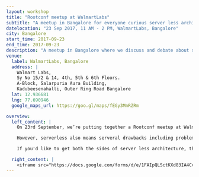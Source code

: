 ```yaml
---
layout: workshop
title: "Rootconf meetup at WalmartLabs"
subtitle: "A meetup in Bangalore for everyone curious server less architecture."
datelocation: "23 Sep 2017, 11 AM - 2 PM, WalmartLabs, Bangalore"
city: Bangalore
start_time: 2017-09-23
end_time: 2017-09-23
description: "A meetup in Bangalore where we discuss and debate about serverless architecture."
venue:
  label: WalmartLabs, Bangalore
  address: |
    Walmart Labs,
    Sy No 15/2 & 14, 4th, 5th & 6th Floors.
    A-Block, Salarpuria Aura Building,
    Kadubeesenahalli, Outer Ring Road Bangalore
  lat: 12.936681
  lng: 77.690946
  google_maps_url: https://goo.gl/maps/fEGy3MnRZRm

overview:
  left_content: |
    On 23rd September, we’re putting together a Rootconf meetup at WalmartLabs. In this meetup, we hope to discuss and debate about server less architecture.  Serverless architectures refer to applications that significantly depend on third-party services (knows as Backend as a Service or "BaaS") or on custom code that's run in ephemeral containers (Function as a Service or "FaaS”).  It allows you to build and run applications and services without having to manage infrastructure.

    However, serverless also means serveral drawbacks including problems due to third-party API system, lack of operational tools, architectural complexity & implementation drawbacks. We'll have 2 talks followed by a panel discussion to delve deeper into the topic.

    If you'd like to get both the sides of server less architecture, this is a great place to be. RSVP now to reserve your spot!

  right_content: |
    <iframe src="https://docs.google.com/forms/d/e/1FAIpQLSctKXd83IA4Cv21JcUl5WG4inMv2UsiCV0XDMdrH0XL32bRfA/viewform?embedded=true" frameborder="0" marginheight="0" marginwidth="0" style="width:100%; height:45rem;">Loading...</iframe>
---
```

